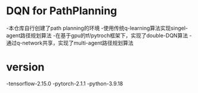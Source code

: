 # DQN for PathPlanning
-本仓库自行创建了path planning的环境
-使用传统q-learning算法实现singel-agent路径规划算法
-在基于gpu的tf/pytroch框架下，实现了double-DQN算法
-通过q-network共享，实现了multi-agent路径规划算法

# version
-tensorflow-2.15.0
-pytorch-2.1.1
-python-3.9.18
